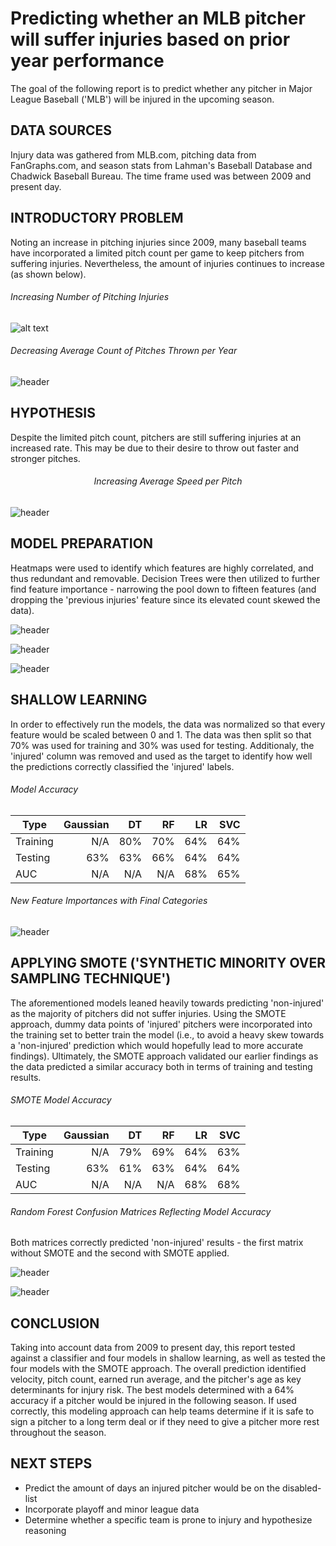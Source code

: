  # Predicting whether an MLB pitcher will suffer injuries based on prior year performance

The goal of the following report is to predict whether any pitcher in Major League Baseball ('MLB') will be injured in the upcoming season. 


## DATA SOURCES
Injury data was gathered from MLB.com, pitching data from FanGraphs.com, and season stats from Lahman's Baseball Database and Chadwick Baseball Bureau. The time frame used was between 2009 and present day. 



## INTRODUCTORY PROBLEM
Noting an increase in pitching injuries since 2009, many baseball teams have incorporated a limited pitch count per game to keep pitchers from suffering injuries. Nevertheless, the amount of injuries continues to increase (as shown below).

<h6>Increasing Number of Pitching Injuries</h6>

![alt text](final_project_files/img1.png)


<h6>Decreasing Average Count of Pitches Thrown per Year</h6>


![header](final_project_files/img2.png)


## HYPOTHESIS
Despite the limited pitch count, pitchers are still suffering injuries at an increased rate. This may be due to their desire to throw out faster and stronger pitches. 

<h6><center>Increasing Average Speed per Pitch</center></h6>    

![header](final_project_files/img3.png)


## MODEL PREPARATION
Heatmaps were used to identify which features are highly correlated, and thus redundant and removable. Decision Trees were then utilized to further find feature importance - narrowing the pool down to fifteen features (and dropping the 'previous injuries' feature since its elevated count skewed the data). 


![header](final_project_files/img4.png)



![header](final_project_files/img5.png)

![header](final_project_files/img6.png)


## SHALLOW LEARNING
In order to effectively run the models, the data was normalized so that every feature would be scaled between 0 and 1. The data was then split so that 70% was used for training and 30% was used for testing. Additionaly, the 'injured' column was removed and used as the target to identify how well the predictions correctly classified the 'injured' labels.

<h6>Model Accuracy</h6>

  Type  | Gaussian|DT  |RF    |	LR  |SVC |
------- |--------:|---:|-----:|----:|---:|
Training|   N/A   |80% |70%   |64%  |64% |
Testing | 63%	  |63% |66%   |64%  |64% |	
AUC	|  N/A    |N/A |N/A   |68%  |65% |

<h6>New Feature Importances with Final Categories</h6>

![header](final_project_files/img7.png)

##  APPLYING SMOTE ('SYNTHETIC MINORITY OVER SAMPLING TECHNIQUE') 
The aforementioned models leaned heavily towards predicting 'non-injured' as the majority of pitchers did not suffer injuries. Using the SMOTE approach, dummy data points of 'injured' pitchers were incorporated into the training set to better train the model (i.e., to avoid a heavy skew towards a 'non-injured' prediction which would hopefully lead to more accurate findings). Ultimately, the SMOTE approach validated our earlier findings as the data predicted a similar accuracy both in terms of training and testing results.

<h6>SMOTE Model Accuracy</h6>

Type    | Gaussian|DT  |RF  |LR  |SVC |
--------|--------:|---:|---:|---:|---:|
Training| N/A	  |79% |69% |64% |63% |
Testing	|  63%    |61% |63% |64% |64% |
AUC	| N/A	  |N/A |N/A |68% |68% |

<h6>Random Forest Confusion Matrices Reflecting Model Accuracy</h6>

Both matrices correctly predicted 'non-injured' results - the first matrix without SMOTE and the second with SMOTE applied.  

![header](final_project_files/img8.png)

![header](final_project_files/img9.png)

## CONCLUSION
Taking into account data from 2009 to present day, this report tested against a classifier and four models in shallow learning, as well as tested the four models with the SMOTE approach. The overall prediction identified velocity, pitch count, earned run average, and the pitcher's age as key determinants for injury risk. The best models determined with a 64% accuracy if a pitcher would be injured in the following season. If used correctly, this modeling approach can help teams determine if it is safe to sign a pitcher to a long term deal or if they need to give a pitcher more rest throughout the season.

## NEXT STEPS
- Predict the amount of days an injured pitcher would be on the disabled-list
- Incorporate playoff and minor league data
- Determine whether a specific team is prone to injury and hypothesize reasoning
